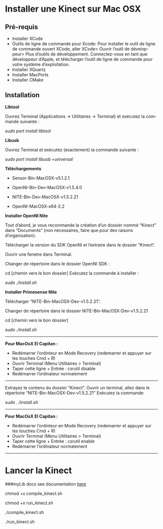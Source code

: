 Installer une Kinect sur Mac OSX
==============

Pré-requis
--------------
- Ins­tal­ler XCode
- Outils de ligne de com­mande pour Xcode: Pour ins­tal­ler le outil de ligne de com­mande ouvert XCode, aller XCode> Ouvrir l’outil de déve­lop­peur> Plus d’outils de déve­lop­pe­ment. Connectez-vous en tant que déve­lop­peur d’Apple, et télé­char­ger l’outil de ligne de com­mande pour votre sys­tème d’exploitation.
- Ins­tal­ler XQuartz
- Ins­tal­ler MacPorts
- Ins­tal­ler CMake

Ins­tal­la­tion
--------------

**Lib­tool**

Ouvrez Ter­mi­nal (Appli­ca­tions → Uti­li­taires → Ter­mi­nal) et exé­cu­tez la com­mande suivante :

*sudo port install libtool*

**Libusb**

Ouvrez Ter­mi­nal et exé­cu­tez (exac­te­ment) la com­mande suivante :

*sudo port install libusb +universal*

**Télé­char­ge­ments**

- Sensor-Bin-MacOSX-v5.1.2.1

- OpenNI-Bin-Dev-MacOSX-v1.5.4.0

- NITE-Bin-Dev-MacOSX-v1.5.2.21

- OpenNI-MacOSX-x64-2.2

**Ins­tal­ler OpenNI Nite**

Tout d’abord, je vous recom­mande la créa­tion d’un dos­sier nommé “Kinect” dans “Docu­ments” (non néces­saires, faire que pour des rai­sons d’organisation).

Télé­char­ger la ver­sion du SDK OpenNI et l’extraire dans le dos­sier “Kinect“.

Ouvrir une fenetre dans Ter­mi­nal.

Chan­ger de réper­toire dans le dos­sier OpenNI SDK :

cd [chemin vers le bon dossier]
Exé­cu­tez la com­mande à installer :

*sudo ./install.sh*

**Ins­tal­ler Pri­me­sense Nite**

Télé­char­ger “NITE-Bin-MacOSX-Dev-v1.5.2.21“.

Chan­ger de réper­toire dans le dos­sier NITE-Bin-MacOSX-Dev-v1.5.2.21

cd [chemin vers le bon dossier]

*sudo ./install.sh*


--------------


**Pour MacOsX El Capi­tan :**

- Redé­mar­rer l’ordinteur en Mode Reco­very (rede­mar­rer et appuyer sur les touches Cmd + R)
- Ouvrir Ter­mi­nal (Menu Uti­li­taires > Terminal)
- Taper cette ligne + Entrée : csrutil disable
- Redé­mar­rer l’ordinateur normalement
 
--------------


Extra­yez le contenu du dos­sier “Kinect”. Ouvrir un ter­mi­nal, allez dans le réper­toire “NITE-Bin-MacOSX-Dev-v1.5.2.21″ Exé­cu­tez la commande:

*sudo . /install.sh*

--------------

**Pour MacOsX El Capi­tan :**

- Redé­mar­rer l’ordinteur en Mode Reco­very (rede­mar­rer et appuyer sur les touches Cmd + R)
- Ouvrir Ter­mi­nal (Menu Uti­li­taires > Terminal)
- Taper cette ligne + Entrée : csrutil enable
- Redé­mar­rer l’ordinateur normalement

--------------

Lancer la Kinect
==============

###myLib docs see documentation [here](myLib/README.md)

chmod +x compile_kinect.sh

chmod +x run_kinect.sh

./compile_kinect.sh

./run_kinect.sh

